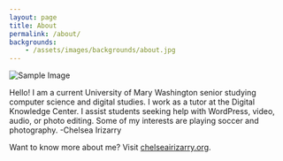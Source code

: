 ```yaml
---
layout: page
title: About
permalink: /about/
backgrounds: 
    - /assets/images/backgrounds/about.jpg
---
```

![Sample Image](https://chelseairizarry.github.io/assets/images/chelsea.jpg)

Hello! I am a current University of Mary Washington senior studying computer science and digital studies. 
I work as a tutor at the Digital Knowledge Center. 
I assist students seeking help with WordPress, video, audio, or photo editing. Some of my interests are playing soccer and photography.
-Chelsea Irizarry

Want to know more about me?
Visit [chelseairizarry.org](http://chelseairizarry.org).
